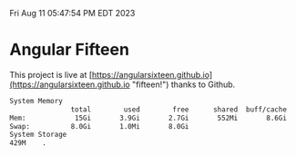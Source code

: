 Fri Aug 11 05:47:54 PM EDT 2023

# Angular Fifteen


This project is live at [https://angularsixteen.github.io](https://angularsixteen.github.io "fifteen!") thanks to Github.

```bash
System Memory
               total        used        free      shared  buff/cache   available
Mem:            15Gi       3.9Gi       2.7Gi       552Mi       8.6Gi        10Gi
Swap:          8.0Gi       1.0Mi       8.0Gi
System Storage
429M	.
```
